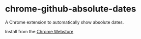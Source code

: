 # chrome-github-absolute-dates

A Chrome extension to automatically show absolute dates.

Install from the [Chrome Webstore](https://chrome.google.com/webstore/detail/github-absolute-dates/iepecohjelcmdnahbddleblfphbaheno)
